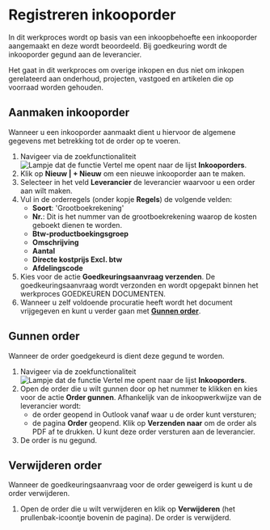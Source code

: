 # Registreren inkooporder

In dit werkproces wordt op basis van een inkoopbehoefte een inkooporder aangemaakt en deze wordt beoordeeld. Bij goedkeuring wordt de inkooporder gegund aan de leverancier.

Het gaat in dit werkproces om overige inkopen en dus niet om inkopen gerelateerd aan onderhoud, projecten, vastgoed en artikelen die op voorraad worden gehouden.


## Aanmaken inkooporder

Wanneer u een inkooporder aanmaakt dient u hiervoor de algemene gegevens met betrekking tot de order op te voeren.

1. Navigeer via de zoekfunctionaliteit ![Lampje dat de functie Vertel me opent](https://docs.microsoft.com/nl-NL/dynamics365/business-central/media/ui-search/search_small.png "Vertel me wat u wilt doen") naar de lijst **Inkooporders**. 
2. Klik op  **Nieuw | + Nieuw** om een nieuwe inkooporder aan te maken. 
3. Selecteer in het veld **Leverancier** de leverancier waarvoor u een order aan wilt maken. 
4. Vul in de orderregels (onder kopje **Regels**) de volgende velden:
	- **Soort**: 'Grootboekrekening'
	- **Nr.**: Dit is het nummer van de grootboekrekening waarop de kosten geboekt dienen te worden.
	- **Btw-productboekingsgroep**
	- **Omschrijving**
	- **Aantal**
	- **Directe kostprijs Excl. btw**
	- **Afdelingscode**
5. Kies voor de actie **Goedkeuringsaanvraag verzenden**. De goedkeuringsaanvraag wordt verzonden en wordt opgepakt binnen het werkproces GOEDKEUREN DOCUMENTEN.
6. Wanneer u zelf voldoende procuratie heeft wordt het document vrijgegeven en kunt u verder gaan met **[Gunnen order](#gunnen-order)**.


## Gunnen order

Wanneer de order goedgekeurd is dient deze gegund te worden. 
1. Navigeer via de zoekfunctionaliteit ![Lampje dat de functie Vertel me opent](https://docs.microsoft.com/nl-NL/dynamics365/business-central/media/ui-search/search_small.png "Vertel me wat u wilt doen") naar de lijst **Inkooporders**. 
2. Open de order die u wilt gunnen door op het nummer te klikken en kies voor de actie **Order gunnen**. Afhankelijk van de inkoopwerkwijze van de leverancier wordt:
	- de order geopend in Outlook vanaf waar u de order kunt versturen;
	- de pagina **Order** geopend. Klik op **Verzenden naar** om de order als PDF af te drukken. U kunt deze order versturen aan de leverancier.
3. De order is nu gegund.

## Verwijderen order

Wanneer de goedkeuringsaanvraag voor de order geweigerd is kunt u de order verwijderen. 
1. Open de order die u wilt verwijderen en klik op **Verwijderen** (het prullenbak-icoontje bovenin de pagina). De order is verwijderd.
<!--stackedit_data:
eyJoaXN0b3J5IjpbLTIwNjY1NjYwMDIsMjI3MTYxNTUzLC0xMz
EyNDQ2MTI4LC04Mzc4MDg4OTcsNzQxNDAxMjIyXX0=
-->
